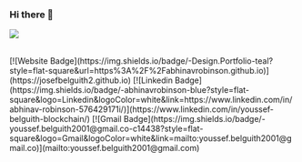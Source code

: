 ### Hi there 👋

![](https://komarev.com/ghpvc/?username=Josefbelguith2&color=blueviolet)

<br />
[![Website Badge](https://img.shields.io/badge/-Design.Portfolio-teal?style=flat-square&url=https%3A%2F%2Fabhinavrobinson.github.io)](https://josefbelguith2.github.io)
[![Linkedin Badge](https://img.shields.io/badge/-abhinavrobinson-blue?style=flat-square&logo=Linkedin&logoColor=white&link=https://www.linkedin.com/in/abhinav-robinson-576429171i/)](https://www.linkedin.com/in/youssef-belguith-blockchain/)
[![Gmail Badge](https://img.shields.io/badge/-youssef.belguith2001@gmail.co-c14438?style=flat-square&logo=Gmail&logoColor=white&link=mailto:youssef.belguith2001@gmail.co)](mailto:youssef.belguith2001@gmail.com)
<br />

<!--
**Josefbelguith2/Josefbelguith2** is a ✨ _special_ ✨ repository because its `README.md` (this file) appears on your GitHub profile.

Here are some ideas to get you started:

- 🔭 I’m currently working on ...
- 🌱 I’m currently learning ...
- 👯 I’m looking to collaborate on ...
- 🤔 I’m looking for help with ...
- 💬 Ask me about ...
- 📫 How to reach me: ...
- 😄 Pronouns: ...
- ⚡ Fun fact: ...
-->
